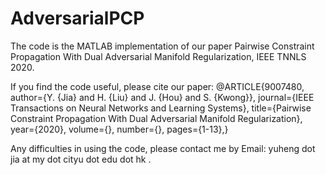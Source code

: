 # AdversarialPCP

The code is the MATLAB implementation of our paper Pairwise Constraint Propagation With Dual Adversarial Manifold Regularization, IEEE TNNLS 2020.

If you find the code useful, please cite our paper:
@ARTICLE{9007480,
  author={Y. {Jia} and H. {Liu} and J. {Hou} and S. {Kwong}},
  journal={IEEE Transactions on Neural Networks and Learning Systems}, 
  title={Pairwise Constraint Propagation With Dual Adversarial Manifold Regularization}, 
  year={2020},
  volume={},
  number={},
  pages={1-13},}

  Any difficulties in using the code, please contact me by Email: yuheng dot jia at my dot cityu dot edu dot hk .

 